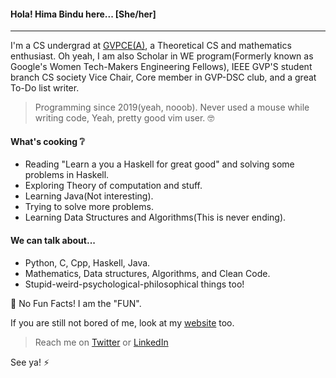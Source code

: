#### Hola! Hima Bindu here... [She/her]
_____________________________________________________________________
I'm a CS undergrad at [GVPCE(A)](http://gvpce.ac.in/index1.html), a Theoretical CS and mathematics enthusiast. Oh yeah, I am also Scholar in WE program(Formerly known as Google's Women Tech-Makers Engineering Fellows), IEEE GVP'S student branch CS society Vice Chair,  Core member in GVP-DSC club, and a great To-Do list writer.

>Programming since 2019(yeah, nooob).
>Never used a mouse while writing code, Yeah, pretty good vim user. :nerd_face:

#### What's cooking :grey_question:
- Reading "Learn a you a Haskell for great good" and solving some problems in Haskell.
- Exploring Theory of computation and stuff.
- Learning Java(Not interesting).
- Trying to solve more problems. 
- Learning Data Structures and Algorithms(This is never ending).

#### We can talk about...
- Python, C, Cpp, Haskell, Java.
- Mathematics, Data structures, Algorithms, and Clean Code.
- Stupid-weird-psychological-philosophical things too!

:eyes: No Fun Facts! I am the "FUN".

If you are still not bored of me, look at my [website](https://portfolios.talentsprint.com/~hima_bindu) too.

> Reach me on [Twitter](https://twitter.com/BinduTenneti) or [LinkedIn](https://www.linkedin.com/in/hima-bindu-002a45194/)

See ya! :zap:
